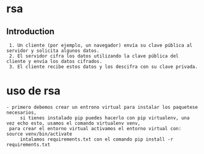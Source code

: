 # rsa

## Introduction

	 1. Un cliente (por ejemplo, un navegador) envía su clave pública al servidor y solicita algunos datos.
	 2. El servidor cifra los datos utilizando la clave pública del cliente y envía los datos cifrados.
	 3. El cliente recibe estos datos y los descifra con su clave privada.
   
 # uso de rsa
 	- primero debemos crear un entrono virtual para instalar los paquetese necesarios,
    	 si tienes instalado pip puedes hacerlo con pip virtualenv, una vez echo esto, usamos el comando virtualenv venv,
	 para crear el entorno virtual activamos el entorno virtual con: source venv/bin/activate
    	 intalamos requirements.txt con el comando pip install -r requirements.txt
